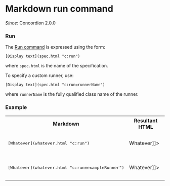 # Markdown run command
_Since_: Concordion 2.0.0

### Run
The [Run command](../../command/run/Run.html) is expressed using the form:

`[Display text](spec.html "c:run")`

where `spec.html` is the name of the specification. 

To specify a custom runner, use:

`[Display text](spec.html "c:run=runnerName")`

where `runnerName` is the fully qualified class name of the runner.

<div class="example">
  <h3>Example</h3>
  <table concordion:execute="#html=translate(#md)">
    <tr>
      <th concordion:set="#md">Markdown</th>
      <th concordion:assert-equals="#html">Resultant HTML</th>
    </tr>
    <tr>
      <td>
        <pre>      
[Whatever](whatever.html "c:run")
        </pre>
      </td>
      <td>
<![CDATA[<a href="whatever.html" concordion:run="concordion">Whatever</a>]]>     
      </td>
    </tr>
    <tr>
      <td>
        <pre>      
[Whatever](whatever.html "c:run=exampleRunner")
        </pre>
      </td>
      <td>
<![CDATA[<a href="whatever.html" concordion:run="exampleRunner">Whatever</a>]]>     
      </td>
    </tr>
  </table>
</div>
